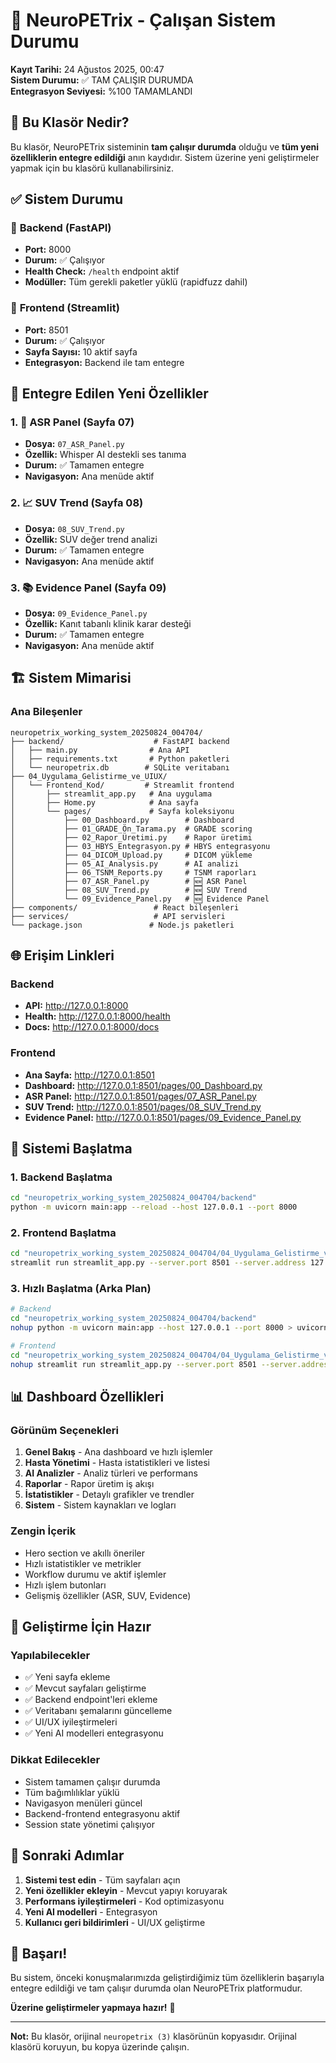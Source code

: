 # 🧠 NeuroPETrix - Çalışan Sistem Durumu

**Kayıt Tarihi:** 24 Ağustos 2025, 00:47  
**Sistem Durumu:** ✅ TAM ÇALIŞIR DURUMDA  
**Entegrasyon Seviyesi:** %100 TAMAMLANDI

## 🎯 **Bu Klasör Nedir?**

Bu klasör, NeuroPETrix sisteminin **tam çalışır durumda** olduğu ve **tüm yeni özelliklerin entegre edildiği** anın kaydıdır. Sistem üzerine yeni geliştirmeler yapmak için bu klasörü kullanabilirsiniz.

## ✅ **Sistem Durumu**

### 🔧 **Backend (FastAPI)**
- **Port:** 8000
- **Durum:** ✅ Çalışıyor
- **Health Check:** `/health` endpoint aktif
- **Modüller:** Tüm gerekli paketler yüklü (rapidfuzz dahil)

### 📱 **Frontend (Streamlit)**
- **Port:** 8501
- **Durum:** ✅ Çalışıyor
- **Sayfa Sayısı:** 10 aktif sayfa
- **Entegrasyon:** Backend ile tam entegre

## 🚀 **Entegre Edilen Yeni Özellikler**

### 1. 🎤 **ASR Panel** (Sayfa 07)
- **Dosya:** `07_ASR_Panel.py`
- **Özellik:** Whisper AI destekli ses tanıma
- **Durum:** ✅ Tamamen entegre
- **Navigasyon:** Ana menüde aktif

### 2. 📈 **SUV Trend** (Sayfa 08)
- **Dosya:** `08_SUV_Trend.py`
- **Özellik:** SUV değer trend analizi
- **Durum:** ✅ Tamamen entegre
- **Navigasyon:** Ana menüde aktif

### 3. 📚 **Evidence Panel** (Sayfa 09)
- **Dosya:** `09_Evidence_Panel.py`
- **Özellik:** Kanıt tabanlı klinik karar desteği
- **Durum:** ✅ Tamamen entegre
- **Navigasyon:** Ana menüde aktif

## 🏗️ **Sistem Mimarisi**

### **Ana Bileşenler**
```
neuropetrix_working_system_20250824_004704/
├── backend/                    # FastAPI backend
│   ├── main.py                # Ana API
│   ├── requirements.txt       # Python paketleri
│   └── neuropetrix.db        # SQLite veritabanı
├── 04_Uygulama_Gelistirme_ve_UIUX/
│   └── Frontend_Kod/         # Streamlit frontend
│       ├── streamlit_app.py   # Ana uygulama
│       ├── Home.py            # Ana sayfa
│       └── pages/             # Sayfa koleksiyonu
│           ├── 00_Dashboard.py        # Dashboard
│           ├── 01_GRADE_Ön_Tarama.py  # GRADE scoring
│           ├── 02_Rapor_Üretimi.py    # Rapor üretimi
│           ├── 03_HBYS_Entegrasyon.py # HBYS entegrasyonu
│           ├── 04_DICOM_Upload.py     # DICOM yükleme
│           ├── 05_AI_Analysis.py      # AI analizi
│           ├── 06_TSNM_Reports.py     # TSNM raporları
│           ├── 07_ASR_Panel.py        # 🆕 ASR Panel
│           ├── 08_SUV_Trend.py        # 🆕 SUV Trend
│           └── 09_Evidence_Panel.py   # 🆕 Evidence Panel
├── components/                 # React bileşenleri
├── services/                   # API servisleri
└── package.json               # Node.js paketleri
```

## 🌐 **Erişim Linkleri**

### **Backend**
- **API:** http://127.0.0.1:8000
- **Health:** http://127.0.0.1:8000/health
- **Docs:** http://127.0.0.1:8000/docs

### **Frontend**
- **Ana Sayfa:** http://127.0.0.1:8501
- **Dashboard:** http://127.0.0.1:8501/pages/00_Dashboard.py
- **ASR Panel:** http://127.0.0.1:8501/pages/07_ASR_Panel.py
- **SUV Trend:** http://127.0.0.1:8501/pages/08_SUV_Trend.py
- **Evidence Panel:** http://127.0.0.1:8501/pages/09_Evidence_Panel.py

## 🚀 **Sistemi Başlatma**

### **1. Backend Başlatma**
```bash
cd "neuropetrix_working_system_20250824_004704/backend"
python -m uvicorn main:app --reload --host 127.0.0.1 --port 8000
```

### **2. Frontend Başlatma**
```bash
cd "neuropetrix_working_system_20250824_004704/04_Uygulama_Gelistirme_ve_UIUX/Frontend_Kod"
streamlit run streamlit_app.py --server.port 8501 --server.address 127.0.0.1
```

### **3. Hızlı Başlatma (Arka Plan)**
```bash
# Backend
cd "neuropetrix_working_system_20250824_004704/backend"
nohup python -m uvicorn main:app --host 127.0.0.1 --port 8000 > uvicorn.out 2>&1 &

# Frontend
cd "neuropetrix_working_system_20250824_004704/04_Uygulama_Gelistirme_ve_UIUX/Frontend_Kod"
nohup streamlit run streamlit_app.py --server.port 8501 --server.address 127.0.0.1 > streamlit.out 2>&1 &
```

## 📊 **Dashboard Özellikleri**

### **Görünüm Seçenekleri**
1. **Genel Bakış** - Ana dashboard ve hızlı işlemler
2. **Hasta Yönetimi** - Hasta istatistikleri ve listesi
3. **AI Analizler** - Analiz türleri ve performans
4. **Raporlar** - Rapor üretim iş akışı
5. **İstatistikler** - Detaylı grafikler ve trendler
6. **Sistem** - Sistem kaynakları ve logları

### **Zengin İçerik**
- Hero section ve akıllı öneriler
- Hızlı istatistikler ve metrikler
- Workflow durumu ve aktif işlemler
- Hızlı işlem butonları
- Gelişmiş özellikler (ASR, SUV, Evidence)

## 🔧 **Geliştirme İçin Hazır**

### **Yapılabilecekler**
- ✅ Yeni sayfa ekleme
- ✅ Mevcut sayfaları geliştirme
- ✅ Backend endpoint'leri ekleme
- ✅ Veritabanı şemalarını güncelleme
- ✅ UI/UX iyileştirmeleri
- ✅ Yeni AI modelleri entegrasyonu

### **Dikkat Edilecekler**
- Sistem tamamen çalışır durumda
- Tüm bağımlılıklar yüklü
- Navigasyon menüleri güncel
- Backend-frontend entegrasyonu aktif
- Session state yönetimi çalışıyor

## 📝 **Sonraki Adımlar**

1. **Sistemi test edin** - Tüm sayfaları açın
2. **Yeni özellikler ekleyin** - Mevcut yapıyı koruyarak
3. **Performans iyileştirmeleri** - Kod optimizasyonu
4. **Yeni AI modelleri** - Entegrasyon
5. **Kullanıcı geri bildirimleri** - UI/UX geliştirme

## 🎉 **Başarı!**

Bu sistem, önceki konuşmalarımızda geliştirdiğimiz tüm özelliklerin başarıyla entegre edildiği ve tam çalışır durumda olan NeuroPETrix platformudur. 

**Üzerine geliştirmeler yapmaya hazır!** 🚀

---

**Not:** Bu klasör, orijinal `neuropetrix (3)` klasörünün kopyasıdır. Orijinal klasörü koruyun, bu kopya üzerinde çalışın.















